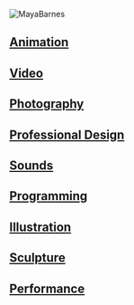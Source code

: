 ![MayaBarnes](mayacbarnes.github.io/assets/mayabarnesglitch.png)

## [Animation](https://mayacbarnes.github.io/animation)
## [Video](https://mayacbarnes.github.io/video)
## [Photography](https://mayacbarnes.github.io/photography)
## [Professional Design](https://mayacbarnes.github.io/professionaldesign)
## [Sounds](https://mayacbarnes.github.io/sounds)
## [Programming](https://mayacbarnes.github.io/programming)
## [Illustration](https://mayacbarnes.github.io/illustration)
## [Sculpture](https://mayacbarnes.github.io/sculpture)
## [Performance](https://mayacbarnes.github.io/performance)
